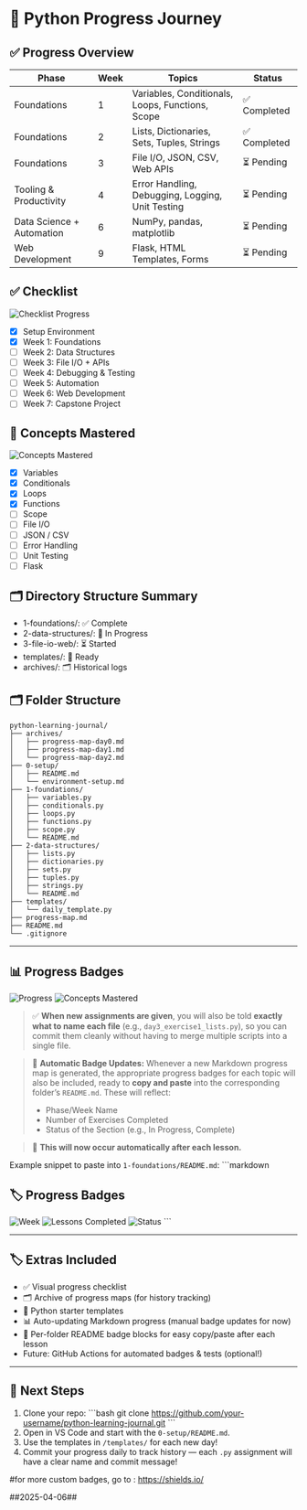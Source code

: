 # 🐍 Python Progress Journey

## ✅ Progress Overview

| Phase                     | Week | Topics                                           | Status         |
| ------------------------- | ---- | ------------------------------------------------ | -------------- |
| Foundations               | 1    | Variables, Conditionals, Loops, Functions, Scope | ✅ Completed    |
| Foundations               | 2    | Lists, Dictionaries, Sets, Tuples, Strings       | ✅ Completed  |
| Foundations               | 3    | File I/O, JSON, CSV, Web APIs                    | ⏳ Pending      |
| Tooling & Productivity    | 4    | Error Handling, Debugging, Logging, Unit Testing | ⏳ Pending      |
| Data Science + Automation | 6    | NumPy, pandas, matplotlib                        | ⏳ Pending      |
| Web Development           | 9    | Flask, HTML Templates, Forms                     | ⏳ Pending      |

## ✅ Checklist

![Checklist Progress](https://img.shields.io/badge/Progress-2%2F8%20Tasks%20Complete-yellowgreen)

- [x] Setup Environment
- [x] Week 1: Foundations
- [ ] Week 2: Data Structures
- [ ] Week 3: File I/O + APIs
- [ ] Week 4: Debugging & Testing
- [ ] Week 5: Automation
- [ ] Week 6: Web Development
- [ ] Week 7: Capstone Project

## 🧠 Concepts Mastered

![Concepts Mastered](https://img.shields.io/badge/Concepts-4%2F10%20Mastered-yellow)

- [x] Variables
- [x] Conditionals
- [x] Loops
- [x] Functions
- [ ] Scope
- [ ] File I/O
- [ ] JSON / CSV
- [ ] Error Handling
- [ ] Unit Testing
- [ ] Flask

## 🗂️ Directory Structure Summary

- 1-foundations/: ✅ Complete
- 2-data-structures/: 🔄 In Progress
- 3-file-io-web/: ⏳ Started
- templates/: 📄 Ready
- archives/: 🗂️ Historical logs

## 🗂️ Folder Structure

```
python-learning-journal/
├── archives/
│   ├── progress-map-day0.md
│   ├── progress-map-day1.md
│   └── progress-map-day2.md
├── 0-setup/
│   ├── README.md
│   └── environment-setup.md
├── 1-foundations/
│   ├── variables.py
│   ├── conditionals.py
│   ├── loops.py
│   ├── functions.py
│   ├── scope.py
│   └── README.md
├── 2-data-structures/
│   ├── lists.py
│   ├── dictionaries.py
│   ├── sets.py
│   ├── tuples.py
│   ├── strings.py
│   └── README.md
├── templates/
│   └── daily_template.py
├── progress-map.md
├── README.md
└── .gitignore
```

---

## 📊 Progress Badges

![Progress](https://img.shields.io/badge/Progress-2%2F8%20Tasks%20Complete-yellowgreen)
![Concepts Mastered](https://img.shields.io/badge/Concepts-4%2F10%20Mastered-yellow)

> ✅ **When new assignments are given**, you will also be told **exactly what to name each file** (e.g., `day3_exercise1_lists.py`), so you can commit them cleanly without having to merge multiple scripts into a single file.

> 🔁 **Automatic Badge Updates:** Whenever a new Markdown progress map is generated, the appropriate progress badges for each topic will also be included, ready to **copy and paste** into the corresponding folder’s `README.md`. These will reflect:
> - Phase/Week Name
> - Number of Exercises Completed
> - Status of the Section (e.g., In Progress, Complete)

> 🔂 **This will now occur automatically after each lesson.**

Example snippet to paste into `1-foundations/README.md`:
\`\`\`markdown
## 🏷️ Progress Badges

![Week](https://img.shields.io/badge/Week-1%20Foundations-blue)
![Lessons Completed](https://img.shields.io/badge/Exercises-10%2F10-brightgreen)
![Status](https://img.shields.io/badge/Status-Complete-success)
\`\`\`

---

## 🏷️ Extras Included

- ✅ Visual progress checklist
- 🗂️ Archive of progress maps (for history tracking)
- 🧩 Python starter templates
- 📊 Auto-updating Markdown progress (manual badge updates for now)
- 📎 Per-folder README badge blocks for easy copy/paste after each lesson
- Future: GitHub Actions for automated badges & tests (optional!)

---

## 🚀 Next Steps

1. Clone your repo:
\`\`\`bash
git clone https://github.com/your-username/python-learning-journal.git
\`\`\`
2. Open in VS Code and start with the `0-setup/README.md`.
3. Use the templates in `/templates/` for each new day!
4. Commit your progress daily to track history — each `.py` assignment will have a clear name and commit message!


#for more custom badges, go to : https://shields.io/

##2025-04-06##